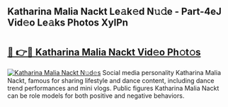 ## Katharina Malia Nackt Le𝚊k𝚎d N𝚞𝚍e - Part-4eJ Vid𝚎o Le𝚊ks Photos XylPn

# <h2><a href="http://fb291l.evod.top/?m=Katharina+Malia+Nackt">🔗 👉🔴 Katharina Malia Nackt Vid𝚎o Ph𝚘t𝚘s</a></h2>

[![Katharina Malia Nackt N𝚞d𝚎s](https://i.imgur.com/8V9OHl7.gif)](http://fb291l.evod.top/?m=Katharina+Malia+Nackt)
Social media personality Katharina Malia Nackt, famous for sharing lifestyle and dance content, including dance trend performances and mini vlogs. Public figures Katharina Malia Nackt can be role models for both positive and negative behaviors. 
